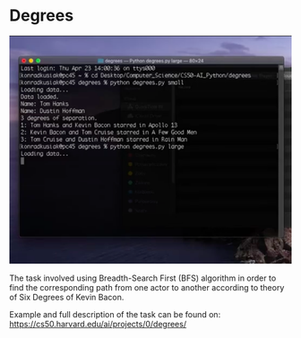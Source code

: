 # Degrees

 [![](../IMG/degrees.png)](https://cs50.harvard.edu/ai/projects/0/degrees/)
 
 The task involved using Breadth-Search First (BFS) algorithm in order to find the corresponding path from one actor to another according to theory of Six Degrees of Kevin Bacon. 

Example and full description of the task can be found on: https://cs50.harvard.edu/ai/projects/0/degrees/
